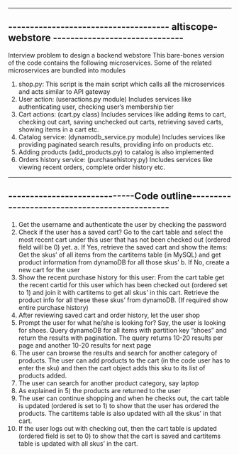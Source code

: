 ---------------------------------------------------------------------------------------
------------------------------------- altiscope-webstore ------------------------------
---------------------------------------------------------------------------------------
Interview problem to design a backend webstore
This bare-bones version of the code contains the following microservices. Some of the related microservices are bundled into modules
1) shop.py: This script is the main script which calls all the microservices and acts similar to API gateway
2) User action: (useractions.py module) Includes services like authenticating user, checking user’s membership tier
3) Cart actions: (cart.py class) Includes services like adding items to cart, checking out cart, saving unchecked out carts,
    retrieving saved carts, showing items in a cart etc.
4) Catalog service: (dynamodb_service.py module) Includes services like providing paginated search results, providing info on
    products etc.
5) Adding products (add_products.py) to catalog is also implemented
6) Orders history service: (purchasehistory.py) Includes services like viewing recent orders, complete order history etc.
---------------------------------------------------------------------------------------
-----------------------------Code outline----------------------------------------------
---------------------------------------------------------------------------------------

1) Get the username and authenticate the user by checking the password
2) Check if the user has a saved cart? Go to the cart table and select the most recent cart under
this user that has not been checked out (ordered field will be 0) yet.
  a. If Yes, retrieve the saved cart and show the items: Get the skus’ of all items from the
cartitems table (in MySQL) and get product information from dynamoDB for all those
skus’
  b. If No, create a new cart for the user
  3) Show the recent purchase history for this user: From the cart table get the recent cartid for this
user which has been checked out (ordered set to 1) and join it with cartitems to get all skus’ in
this cart. Retrieve the product info for all these these skus’ from dynamoDB. (If required show
entire purchase history)
4) After reviewing saved cart and order history, let the user shop
5) Prompt the user for what he/she is looking for? Say, the user is looking for shoes. Query
dynamoDB for all items with partition key “shoes” and return the results with pagination. The
query returns 10-20 results per page and another 10-20 results for next page
6) The user can browse the results and search for another category of products. The user can add
products to the cart (in the code user has to enter the sku) and then the cart object adds this sku
to its list of products added.
7) The user can search for another product category, say laptop
8) As explained in 5) the products are returned to the user
9) The user can continue shopping and when he checks out, the cart table is updated (ordered is
set to 1) to show that the user has ordered the products. The cartitems table is also updated
with all the skus’ in that cart.
10) If the user logs out with checking out, then the cart table is updated (ordered field is set to 0) to
show that the cart is saved and cartitems table is updated with all skus’ in the cart.
